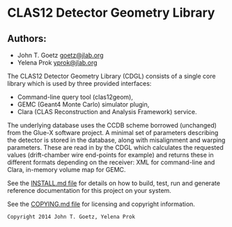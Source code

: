 # CLAS12 Detector Geometry Library

## Authors:

* John T. Goetz <goetz@jlab.org>
* Yelena Prok <yprok@jlab.org>

The CLAS12 Detector Geometry Library (CDGL) consists of a single core library which is used by three provided interfaces:

* Command-line query tool (clas12geom),
* GEMC (Geant4 Monte Carlo) simulator plugin,
* Clara (CLAS Reconstruction and Analysis Framework) service.

The underlying database uses the CCDB scheme borrowed (unchanged) from the Glue-X software project. A minimal set of parameters describing the detector is stored in the database, along with misalignment and warping parameters. These are read in by the CDGL which calculates the requested values (drift-chamber wire end-points for example) and returns these in different formats depending on the receiver: XML for command-line and Clara, in-memory volume map for GEMC.

See the [INSTALL.md file](Install.md) for details on how to build, test, run and
generate reference documentation for this project on your system.

See the [COPYING.md file](COPYING.md) for licensing and copyright information.

```
Copyright 2014 John T. Goetz, Yelena Prok
```
